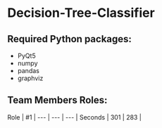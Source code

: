 # Decision-Tree-Classifier
## Required Python packages:
  * PyQt5
  * numpy
  * pandas
  * graphviz
  
## Team Members Roles:
  Role | #1 |
--- | --- | --- |
Seconds | 301 | 283 |
